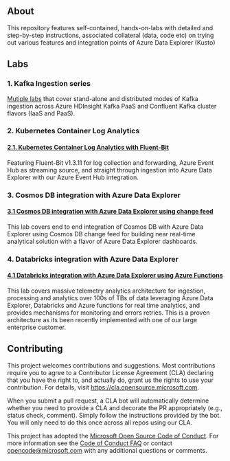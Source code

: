 ## About

<!-- 
Guidelines on README format: https://review.docs.microsoft.com/help/onboard/admin/samples/concepts/readme-template?branch=master

Guidance on onboarding samples to docs.microsoft.com/samples: https://review.docs.microsoft.com/help/onboard/admin/samples/process/onboarding?branch=master

Taxonomies for products and languages: https://review.docs.microsoft.com/new-hope/information-architecture/metadata/taxonomies?branch=master
-->

This repository features self-contained, hands-on-labs with detailed and step-by-step instructions, associated collateral (data, code etc) on trying out various features and integration points of Azure Data Explorer (Kusto)

## Labs

### 1.  Kafka Ingestion series
[Mutiple labs](https://github.com/Azure/azure-kusto-labs/tree/master/kafka-integration) that cover stand-alone and distributed modes of Kafka ingestion across Azure HDInsight Kafka PaaS and Confluent Kafka cluster flavors (IaaS and PaaS).

### 2.  Kubernetes Container Log Analytics
#### [2.1. Kubernetes Container Log Analytics with Fluent-Bit](k8s-container-log-analytics/fluent-bit/README.md)
Featuring Fluent-Bit v1.3.11 for log collection and forwarding, Azure Event Hub as streaming source, and straight through ingestion into Azure Data Explorer with our Azure Event Hub integration.<br>

### 3. Cosmos DB integration with Azure Data Explorer
#### [3.1 Cosmos DB integration with Azure Data Explorer using change feed](cosmosdb-adx-integration)
This lab covers end to end integration of Cosmos DB with Azure Data Explorer using Cosmos DB change feed for building near real-time analytical solution with a flavor of Azure Data Explorer dashboards.

### 4. Databricks integration with Azure Data Explorer
#### [4.1 Databricks integration with Azure Data Explorer using Azure Functions](databricks-adx-integration/README.md)
This lab covers massive telemetry analytics architecture for ingestion, processing and analytics over 100s of TBs of data leveraging Azure Data Explorer, Databricks and Azure functions for real time analytics, and provides mechanisms for monitoring and errors retries. This is a proven architecture as its been recently implemented with one of our large enterprise customer.

## Contributing

This project welcomes contributions and suggestions.  Most contributions require you to agree to a
Contributor License Agreement (CLA) declaring that you have the right to, and actually do, grant us
the rights to use your contribution. For details, visit https://cla.opensource.microsoft.com.

When you submit a pull request, a CLA bot will automatically determine whether you need to provide
a CLA and decorate the PR appropriately (e.g., status check, comment). Simply follow the instructions
provided by the bot. You will only need to do this once across all repos using our CLA.

This project has adopted the [Microsoft Open Source Code of Conduct](https://opensource.microsoft.com/codeofconduct/).
For more information see the [Code of Conduct FAQ](https://opensource.microsoft.com/codeofconduct/faq/) or
contact [opencode@microsoft.com](mailto:opencode@microsoft.com) with any additional questions or comments.
